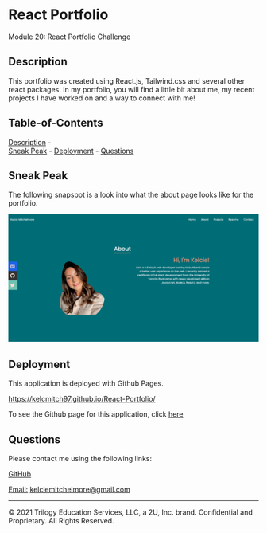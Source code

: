 # React Portfolio 

Module 20: React Portfolio Challenge

## Description

This portfolio was created using React.js, Tailwind.css and several other react packages. In my portfolio, you will find a little bit about me, my recent projects I have worked on and a way to connect with me!


## Table-of-Contents 
[Description](#description) -  
[Sneak Peak](#sneak-peak) - 
[Deployment](#deployment) - 
[Questions](#questions)

## Sneak Peak

The following snapspot is a look into what the about page looks like for the portfolio. 

![Screenshot of Portfolio](./src//assets/readme.png)


## Deployment

This application is deployed with Github Pages. 

https://kelcmitch97.github.io/React-Portfolio/

To see the Github page for this application, click [here](https://github.com/kelcmitch97/React-Portfolio/tree/main/portfolio)

## Questions

Please contact me using the following links: 

[GitHub](https://github.com/kelcmitch97)

[Email:](kelciemitchelmore@gmail.com) kelciemitchelmore@gmail.com

- - -
© 2021 Trilogy Education Services, LLC, a 2U, Inc. brand. Confidential and Proprietary. All Rights Reserved.


